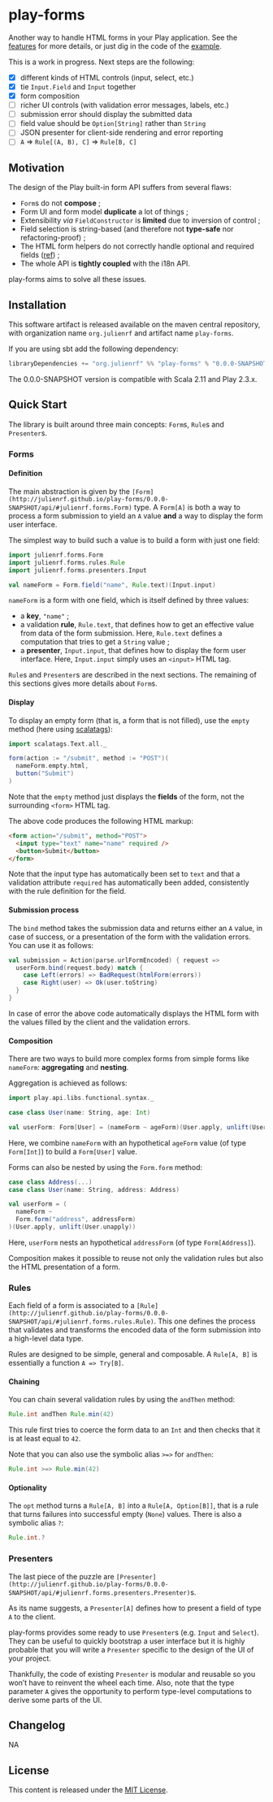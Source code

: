 # play-forms

Another way to handle HTML forms in your Play application. See the [features](https://github.com/julienrf/play-forms/tree/master/forms/src/test/scala/julienrf/forms)
for more details, or just dig in the code of the [example](https://github.com/julienrf/play-forms/tree/master/example).

This is a work in progress. Next steps are the following:

- [x] different kinds of HTML controls (input, select, etc.)
- [x] tie `Input.Field` and `Input` together
- [x] form composition
- [ ] richer UI controls (with validation error messages, labels, etc.)
- [ ] submission error should display the submitted data
- [ ] field value should be `Option[String]` rather than `String`
- [ ] JSON presenter for client-side rendering and error reporting
- [ ] `A` => `Rule[(A, B), C]` => `Rule[B, C]`

## Motivation

The design of the Play built-in form API suffers from several flaws:

- `Form`s do not **compose** ;
- Form UI and form model **duplicate** a lot of things ;
- Extensibility _via_ `FieldConstructor` is **limited** due to inversion of control ;
- Field selection is string-based (and therefore not **type-safe** nor refactoring-proof) ;
- The HTML form helpers do not correctly handle optional and required fields ([ref](https://groups.google.com/d/topic/play-framework/ziV3_wnAWX0/discussion)) ;
- The whole API is **tightly coupled** with the i18n API.

play-forms aims to solve all these issues.

## Installation

This software artifact is released available on the maven central repository, with organization name `org.julienrf` and artifact name `play-forms`.

If you are using sbt add the following dependency:

```scala
libraryDependencies += "org.julienrf" %% "play-forms" % "0.0.0-SNAPSHOT"
```

The 0.0.0-SNAPSHOT version is compatible with Scala 2.11 and Play 2.3.x.

## Quick Start

The library is built around three main concepts: `Form`s, `Rule`s and `Presenter`s.

### Forms

#### Definition

The main abstraction is given by the `[Form](http://julienrf.github.io/play-forms/0.0.0-SNAPSHOT/api/#julienrf.forms.Form)`
type. A `Form[A]` is both a way to process a form submission to yield an `A` value **and** a way to display the form user interface.

The simplest way to build such a value is to build a form with just one field:

```scala
import julienrf.forms.Form
import julienrf.forms.rules.Rule
import julienrf.forms.presenters.Input

val nameForm = Form.field("name", Rule.text)(Input.input)
```

`nameForm` is a form with one field, which is itself defined by three values:

- a **key**, `"name"` ;
- a validation **rule**, `Rule.text`, that defines how to get an effective value from data of the form submission. Here,
`Rule.text` defines a computation that tries to get a `String` value ;
- a **presenter**, `Input.input`, that defines how to display the form user interface. Here, `Input.input` simply uses
an `<input>` HTML tag.

`Rule`s and `Presenter`s are described in the next sections. The remaining of this sections gives more details about `Form`s.

#### Display

To display an empty form (that is, a form that is not filled), use the `empty` method (here using [scalatags](https://github.com/lihaoyi/scalatags)):

```scala
import scalatags.Text.all._

form(action := "/submit", method := "POST")(
  nameForm.empty.html,
  button("Submit")
)
```

Note that the `empty` method just displays the **fields** of the form, not the surrounding `<form>` HTML tag.

The above code produces the following HTML markup:

```html
<form action="/submit", method="POST">
  <input type="text" name="name" required />
  <button>Submit</button>
</form>
```

Note that the input type has automatically been set to `text` and that a validation attribute `required` has
automatically been added, consistently with the rule definition for the field.

#### Submission process

The `bind` method takes the submission data and returns either an `A` value, in case of success,
or a presentation of the form with the validation errors. You can use it as follows:

```scala
val submission = Action(parse.urlFormEncoded) { request =>
  userForm.bind(request.body) match {
    case Left(errors) => BadRequest(htmlForm(errors))
    case Right(user) => Ok(user.toString)
  }
}
```

In case of error the above code automatically displays the HTML form with the values filled by the client
and the validation errors.

#### Composition

There are two ways to build more complex forms from simple forms like `nameForm`: **aggregating** and **nesting**.

Aggregation is achieved as follows:

```scala
import play.api.libs.functional.syntax._

case class User(name: String, age: Int)

val userForm: Form[User] = (nameForm ~ ageForm)(User.apply, unlift(User.unapply))
```

Here, we combine `nameForm` with an hypothetical `ageForm` value (of type `Form[Int]`) to build a `Form[User]` value.

Forms can also be nested by using the `Form.form` method:

```scala
case class Address(...)
case class User(name: String, address: Address)

val userForm = (
  nameForm ~
  Form.form("address", addressForm)
)(User.apply, unlift(User.unapply))
```

Here, `userForm` nests an hypothetical `addressForm` (of type `Form[Address]`).

Composition makes it possible to reuse not only the validation rules but also the HTML presentation of a form.

### Rules

Each field of a form is associated to a `[Rule](http://julienrf.github.io/play-forms/0.0.0-SNAPSHOT/api/#julienrf.forms.rules.Rule)`.
This one defines the process that validates and transforms the encoded data of the form submission into a high-level
data type.

Rules are designed to be simple, general and composable. A `Rule[A, B]` is essentially a function `A => Try[B]`.

#### Chaining

You can chain several validation rules by using the `andThen` method:

```scala
Rule.int andThen Rule.min(42)
```

This rule first tries to coerce the form data to an `Int` and then checks that it is at least equal to `42`.

Note that you can also use the symbolic alias `>=>` for `andThen`:

```scala
Rule.int >=> Rule.min(42)
```

#### Optionality

The `opt` method turns a `Rule[A, B]` into a `Rule[A, Option[B]]`, that is a rule that turns failures into successful
empty (`None`) values. There is also a symbolic alias `?`:

```scala
Rule.int.?
```

### Presenters

The last piece of the puzzle are `[Presenter](http://julienrf.github.io/play-forms/0.0.0-SNAPSHOT/api/#julienrf.forms.presenters.Presenter)`s.

As its name suggests, a `Presenter[A]` defines how to present a field of type `A` to the client.

play-forms provides some ready to use `Presenter`s (e.g. `Input` and `Select`). They can be useful to quickly bootstrap
a user interface but it is highly probable that you will write a `Presenter` specific to the design of the UI of your
project.

Thankfully, the code of existing `Presenter` is modular and reusable so you won’t have to reinvent the wheel each time.
Also, note that the type parameter `A` gives the opportunity to perform type-level computations to derive some parts of
the UI.

## Changelog

NA

## License

This content is released under the [MIT License](http://opensource.org/licenses/mit-license.php).
